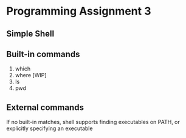 # Programming Assignment 3

## Simple Shell

## Built-in commands

1. which
2. where \[WIP\]
3. ls
4. pwd

## External commands

If no built-in matches, shell supports finding executables on PATH, or explicitly specifying an executable